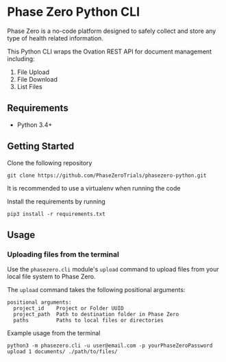 # Phase Zero Python CLI

Phase Zero is a no-code platform designed to safely collect and store any type of health related information.

This Python CLI wraps the Ovation REST API for document management including:

1. File Upload
2. File Download
3. List Files

## Requirements

* Python 3.4+

## Getting Started

Clone the following repository

```
git clone https://github.com/PhaseZeroTrials/phasezero-python.git
```

It is recommended to use a virtualenv when running the code

Install the requirements by running 

```
pip3 install -r requirements.txt
```

## Usage


### Uploading files from the terminal

Use the `phasezero.cli` module's `upload` command to upload files from your local file system to Phase Zero.


The `upload` command takes the following positional arguments:

```
positional arguments:
  project_id    Project or Folder UUID
  project_path  Path to destination folder in Phase Zero
  paths         Paths to local files or directories
```

Example usage from the terminal

```
python3 -m phasezero.cli -u user@email.com -p yourPhaseZeroPassword upload 1 documents/ ./path/to/files/
```